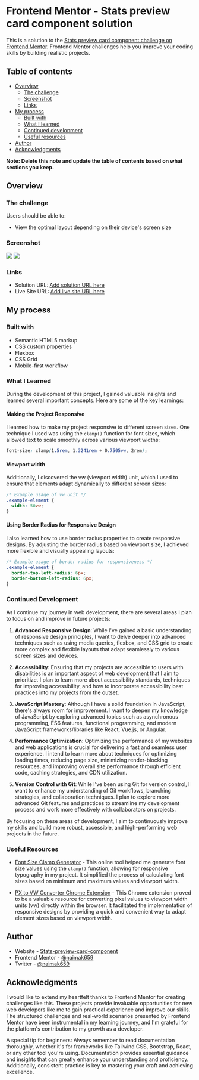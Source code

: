 # Frontend Mentor - Stats preview card component solution

This is a solution to the [Stats preview card component challenge on Frontend Mentor](https://www.frontendmentor.io/challenges/stats-preview-card-component-8JqbgoU62). Frontend Mentor challenges help you improve your coding skills by building realistic projects. 

## Table of contents

- [Overview](#overview)
  - [The challenge](#the-challenge)
  - [Screenshot](#screenshot)
  - [Links](#links)
- [My process](#my-process)
  - [Built with](#built-with)
  - [What I learned](#what-i-learned)
  - [Continued development](#continued-development)
  - [Useful resources](#useful-resources)
- [Author](#author)
- [Acknowledgments](#acknowledgments)

**Note: Delete this note and update the table of contents based on what sections you keep.**

## Overview

### The challenge

Users should be able to:

- View the optimal layout depending on their device's screen size

### Screenshot

![](./design/desktop-preview.png)
![](./design/mobile-preview.png)


### Links

- Solution URL: [Add solution URL here](https://your-solution-url.com)
- Live Site URL: [Add live site URL here](https://your-live-site-url.com)

## My process

### Built with

- Semantic HTML5 markup
- CSS custom properties
- Flexbox
- CSS Grid
- Mobile-first workflow


### What I Learned

During the development of this project, I gained valuable insights and learned several important concepts. Here are some of the key learnings:

#### Making the Project Responsive

I learned how to make my project responsive to different screen sizes. One technique I used was using the `clamp()` function for font sizes, which allowed text to scale smoothly across various viewport widths:

```css
font-size: clamp(1.5rem, 1.3241rem + 0.7505vw, 2rem);
```

#### Viewport width

Additionally, I discovered the vw (viewport width) unit, which I used to ensure that elements adapt dynamically to different screen sizes:

```css
/* Example usage of vw unit */
.example-element {
  width: 50vw;
}
```

#### Using Border Radius for Responsive Design

I also learned how to use border radius properties to create responsive designs. By adjusting the border radius based on viewport size, I achieved more flexible and visually appealing layouts:


```css
/* Example usage of border radius for responsiveness */
.example-element {
  border-top-left-radius: 6px;
  border-bottom-left-radius: 6px;
}
```


### Continued Development

As I continue my journey in web development, there are several areas I plan to focus on and improve in future projects:

1. **Advanced Responsive Design**: While I've gained a basic understanding of responsive design principles, I want to delve deeper into advanced techniques such as using media queries, flexbox, and CSS grid to create more complex and flexible layouts that adapt seamlessly to various screen sizes and devices.

2. **Accessibility**: Ensuring that my projects are accessible to users with disabilities is an important aspect of web development that I aim to prioritize. I plan to learn more about accessibility standards, techniques for improving accessibility, and how to incorporate accessibility best practices into my projects from the outset.

3. **JavaScript Mastery**: Although I have a solid foundation in JavaScript, there's always room for improvement. I want to deepen my knowledge of JavaScript by exploring advanced topics such as asynchronous programming, ES6 features, functional programming, and modern JavaScript frameworks/libraries like React, Vue.js, or Angular.

4. **Performance Optimization**: Optimizing the performance of my websites and web applications is crucial for delivering a fast and seamless user experience. I intend to learn more about techniques for optimizing loading times, reducing page size, minimizing render-blocking resources, and improving overall site performance through efficient code, caching strategies, and CDN utilization.

5. **Version Control with Git**: While I've been using Git for version control, I want to enhance my understanding of Git workflows, branching strategies, and collaboration techniques. I plan to explore more advanced Git features and practices to streamline my development process and work more effectively with collaborators on projects.

By focusing on these areas of development, I aim to continuously improve my skills and build more robust, accessible, and high-performing web projects in the future.


### Useful Resources

- [Font Size Clamp Generator](https://clamp.font-size.app/) - This online tool helped me generate font size values using the `clamp()` function, allowing for responsive typography in my project. It simplified the process of calculating font sizes based on minimum and maximum values and viewport width.

- [PX to VW Converter Chrome Extension](https://chromewebstore.google.com/detail/px-to-vw/giddpkhnoflfjlopldfoblpjieknlnoh?hl=en-US&utm_source=ext_sidebar) - This Chrome extension proved to be a valuable resource for converting pixel values to viewport width units (vw) directly within the browser. It facilitated the implementation of responsive designs by providing a quick and convenient way to adapt element sizes based on viewport width.



## Author

- Website - [Stats-preview-card-component](https://www.your-site.com)
- Frontend Mentor - [@naimak659](https://www.frontendmentor.io/profile/yourusername)
- Twitter - [@naimak659](https://twitter.com/naimak659)


## Acknowledgments

I would like to extend my heartfelt thanks to Frontend Mentor for creating challenges like this. These projects provide invaluable opportunities for new web developers like me to gain practical experience and improve our skills. The structured challenges and real-world scenarios presented by Frontend Mentor have been instrumental in my learning journey, and I'm grateful for the platform's contribution to my growth as a developer.

A special tip for beginners: Always remember to read documentation thoroughly, whether it's for frameworks like Tailwind CSS, Bootstrap, React, or any other tool you're using. Documentation provides essential guidance and insights that can greatly enhance your understanding and proficiency. Additionally, consistent practice is key to mastering your craft and achieving excellence.





